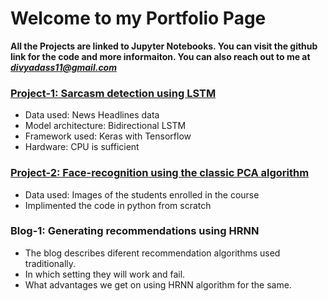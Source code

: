 # Welcome to my Portfolio Page
**All the Projects are linked to Jupyter Notebooks. You can visit the github link for the code and more informaiton. You can also reach out to me at *divyadass11@gmail.com***

### [Project-1: Sarcasm detection using LSTM](https://github.com/divyadass/sarcasm_detection/blob/develop/NLP_Project_Sarcasm_Detection_Questions.ipynb)
- Data used: News Headlines data
- Model architecture: Bidirectional LSTM
- Framework used: Keras with Tensorflow
- Hardware: CPU is sufficient

### [Project-2: Face-recognition using the classic PCA algorithm](https://github.com/divyadass/Face-Recognition/blob/master/ML%20face%20recognition%20with%20PCA.ipynb)
- Data used: Images of the students enrolled in the course
- Implimented the code in python from scratch 

### Blog-1: Generating recommendations using HRNN
- The blog describes diferent recommendation algorithms used traditionally.
- In which setting they will work and fail.
- What advantages we get on using HRNN algorithm for the same. 
